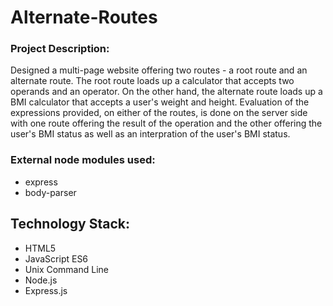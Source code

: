 # Alternate-Routes
### Project Description:
Designed a multi-page website offering two routes - a root route and an alternate route. The root route loads up a calculator that accepts two operands and an operator. On the other hand, the alternate route loads up a BMI calculator that accepts a user's weight and height. Evaluation of the expressions provided, on either of the routes, is done on the server side with one route offering the result of the operation and the other offering the user's BMI status as well as an interpration of the user's BMI status.
### External node modules used:
- express
- body-parser
## Technology Stack:
- HTML5
- JavaScript ES6
- Unix Command Line
- Node.js
- Express.js

